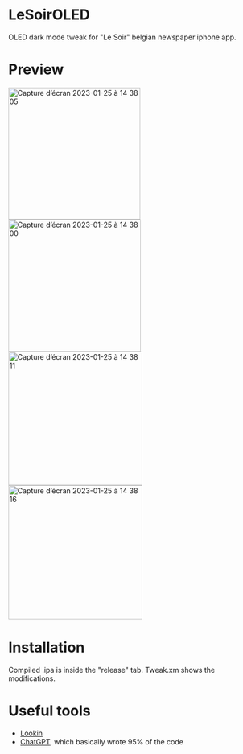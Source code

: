 # LeSoirOLED

OLED dark mode tweak for "Le Soir" belgian newspaper iphone app.

# Preview

<img width="262" alt="Capture d’écran 2023-01-25 à 14 38 05" src="https://user-images.githubusercontent.com/76073612/214577921-8d9ab69d-92ab-4218-908c-4fa93567c332.png">

<img width="263" alt="Capture d’écran 2023-01-25 à 14 38 00" src="https://user-images.githubusercontent.com/76073612/214577942-0077b7ec-1a70-4fed-acdc-731fa09b4e41.png">

<img width="266" alt="Capture d’écran 2023-01-25 à 14 38 11" src="https://user-images.githubusercontent.com/76073612/214577965-734799f2-ac19-481e-9c97-854c3cca5864.png">

<img width="266" alt="Capture d’écran 2023-01-25 à 14 38 16" src="https://user-images.githubusercontent.com/76073612/214577985-b71c40e8-5d7b-4580-ba17-d64c9da7dfa9.png">

# Installation
Compiled .ipa is inside the "release" tab. Tweak.xm shows the modifications.

# Useful tools
- [Lookin](https://github.com/QMUI/LookinServer)
- [ChatGPT](https://openai.com/blog/chatgpt/), which basically wrote 95% of the code
